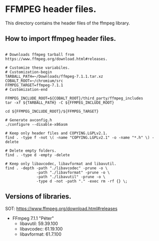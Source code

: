 # FFMPEG header files.

This directory contains the header files of the ffmpeg library.

## How to import ffmpeg header files.

```shell

# Downloads ffmpeg tarball from https://www.ffmpeg.org/download.html#releases.

# Customize these variabiles.
# Customization-begin
TARBALL_PATH=~/Downloads/ffmpeg-7.1.1.tar.xz
COBALT_ROOT=~/chromium/src
FFMPEG_TARGET=ffmpeg-7.1.1
# Customization-end

FFMPEG_INCLUDE_ROOT=${COBALT_ROOT}/third_party/ffmpeg_includes
tar -xf ${TARBALL_PATH} -C ${FFMPEG_INCLUDE_ROOT}

cd ${FFMPEG_INCLUDE_ROOT}/${FFMPEG_TARGET}

# Generate avconfig.h
./configure --disable-x86asm

# Keep only header files and COPYING.LGPLv2.1.
find . -type f -not \( -name "COPYING.LGPLv2.1" -o -name "*.h" \) -delete

# Delete empty folders.
find . -type d -empty -delete

# Keep only libavcodec, libavformat and libavutil.
find . -depth -path "./libavcodec" -prune -o \
              -path "./libavformat" -prune -o \
              -path "./libavutil" -prune -o \
              -type d -not -path "." -exec rm -rf {} \;
```

## Versions of libraries.

SOT: https://www.ffmpeg.org/download.html#releases

- FFmpeg 7.1.1 "Péter"
  - libavutil: 59.39.100
  - libavcodec: 61.19.100
  - libavformat: 61.7.100
